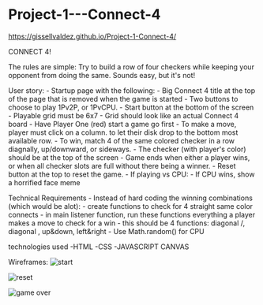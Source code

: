 # Project-1---Connect-4
https://gissellvaldez.github.io/Project-1-Connect-4/

CONNECT 4!

The rules are simple: Try to build a row of four checkers while keeping your opponent from doing the same. Sounds easy, but it's not!




User story:
    - Startup page with the following:
        - Big Connect 4 title at the top of the page that is removed when the game is started
        - Two buttons to choose to play 1Pv2P, or 1PvCPU.
        - Start button at the bottom of the screen
    - Playable grid must be 6x7
    - Grid should look like an actual Connect 4 board
    - Have Player One (red) start a game go first
    - To make a move, player must click on a column. to let their disk drop to the bottom most available row.
    - To win, match 4 of the same colored checker in a row diagnally, up/downward, or sideways.
        - The checker (with player's color) should be at the top of the screen
    - Game ends when either a player wins, or when all checker slots are full without there being a winner.
    - Reset button at the top to reset the game.
    - If playing vs CPU:
        - If CPU wins, show a horrified face meme

Technical Requirements
    - Instead of hard coding the winning combinations (which would be alot):
        - create functions to check for 4 straight same color connects
        - in main listener function, run these functions everything a player makes a move to check for a win
        - this should be 4 functions: diagonal /, diagonal \, up&down, left&right
    - Use Math.random() for CPU

technologies used
-HTML
-CSS
-JAVASCRIPT
CANVAS

Wireframes:
![start](https://user-images.githubusercontent.com/101136389/169831210-dba3dbe4-7b1a-4a63-896d-9c94e6f9d9e4.jpg)

![reset](https://user-images.githubusercontent.com/101136389/169831248-431ab100-8f43-4034-8f7d-b1b32f6d9e8d.jpg)

![game over](https://user-images.githubusercontent.com/101136389/169831236-ac84088a-dacd-4dd5-b3a8-51f7c5b53cd2.jpg)
